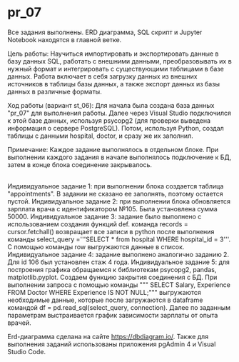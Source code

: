 # pr_07
Все задания выполнены. ERD диаграмма, SQL скрипт и Jupyter Notebook находятся в главной ветке.

Цель работы: 
Научиться импортировать и экспортировать данные в базу данных SQL, работать с внешними данными, преобразовывать их в нужный формат и интегрировать с существующими таблицами в базе данных. Работа включает в себя загрузку данных из внешних источников в таблицы базы данных, а также экспорт данных из базы данных в различные форматы. 

Ход работы (вариант st_06):
Для начала была создана база данных "pr_07" для выполнения работы. Далее через Visual Studio подключился к этой базе данных, используя psycopg2 (для проверки выведена информация о сервере PostgreSQL). Потом, используя Python, создал таблицы с данными hospital, doctor, и сразу же их заполнил.

Примечание: Каждое задание выполнялось в отдельном блоке. При выполнении каждого задания в начале выполнялось подключение к БД, затем в конце блока соединение закрывалось. 

<br>Индивидуальное задание 1: при выполнении блока создается таблица "appointments". В задании не сказано ее заполнять, поэтому остается пустой.
Индивидуальное задание 2: при выполнении блока обновляется зарплата врача с идентификатором №105. Была установлена сумма 50000.
Индивидуальное задание 3: задание было выполнено с использованием создания функций def. команда records = cursor.fetchall() возвращает все записи в python после выполнения команды select_query ='''SELECT * from hospital       WHERE hospital_id = 3'''. C помощью команды row выгружаются данные в список.
Индивидуальное задание 4: задание выполнено аналогично заданию 2. Для id 106 был установлен стаж 4 года.
Индивидуальное задание 5: для построения графика обращаемся к библиотекам psycopg2, pandas, matplotlib.pyplot. Создаем функцию закрытия соединения с БД. При выполнении запроса с помощью команды """
    SELECT Salary, Experience FROM Doctor WHERE Experience IS NOT NULL;""" выгружаются необходимые данные, которые после загружаются в dataframe командой df = pd.read_sql(select_query, connection). Далее по       заданным параметрам выстраивается график зависимости зарплаты от опыта врачей.

 Erd-диаграмма сделана на сайте https://dbdiagram.io/. Также для выполнения заданий использованы приложения pgAdmin 4 и Visual Studio Code.
